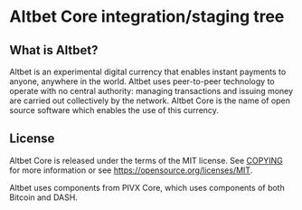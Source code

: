 Altbet Core integration/staging tree
====================================


What is Altbet?
----------------

Altbet is an experimental digital currency that enables instant payments to
anyone, anywhere in the world. Altbet uses peer-to-peer technology to operate
with no central authority: managing transactions and issuing money are carried
out collectively by the network. Altbet Core is the name of open source
software which enables the use of this currency.

License
-------

Altbet Core is released under the terms of the MIT license. See [COPYING](COPYING) for more
information or see https://opensource.org/licenses/MIT.

Altbet uses components from PIVX Core, which uses components of both Bitcoin and DASH.
